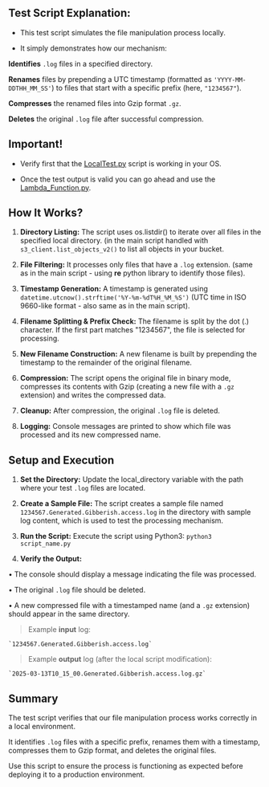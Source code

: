 ## Test Script Explanation:

- This test script simulates the file manipulation process locally.
  
- It simply demonstrates how our mechanism:
  
**Identifies** `.log` files in a specified directory.

**Renames** files by prepending a UTC timestamp (formatted as `'YYYY-MM-DDTHH_MM_SS'`) to files that start with a 	specific prefix (here, `"1234567"`).

**Compresses** the renamed files into Gzip format `.gz`.

**Deletes** the original `.log` file after successful compression.


## Important!

- Verify first that the [LocalTest.py](LocalTest.py) script is working in your OS.

- Once the test output is valid you can go ahead and use the [Lambda_Function.py](../Lambda_Function.py).


## How It Works?

1. **Directory Listing:**
	The script uses os.listdir() to iterate over all files in the specified local directory.
(in the main script handled with `s3_client.list_objects_v2()` to list all objects in your bucket.

2. **File Filtering:**
	It processes only files that have a `.log` extension.
(same as in the main script - using **re** python library to identify those files).

3. **Timestamp Generation:**
	A timestamp is generated using `datetime.utcnow().strftime('%Y-%m-%dT%H_%M_%S')`
	(UTC time in ISO 9660-like format - also same as in the main script).

4. **Filename Splitting & Prefix Check:**
	The filename is split by the dot (.) character.
	If the first part matches "1234567", the file is selected for processing.

5. **New Filename Construction:**
	A new filename is built by prepending the timestamp to the remainder of the original filename.

6. **Compression:**
	The script opens the original file in binary mode, compresses its contents with Gzip (creating a new file with a `.gz` extension) and writes the compressed data.

7. **Cleanup:**
	After compression, the original `.log` file is deleted.

8. **Logging:**
	Console messages are printed to show which file was processed and its new compressed name.


## Setup and Execution

1. **Set the Directory:**
	Update the local_directory variable with the path where your test `.log` files are located.

2. **Create a Sample File:**
	The script creates a sample file named `1234567.Generated.Gibberish.access.log` in the directory with sample log 	content, which is used to test the processing mechanism.

3. **Run the Script:**
	Execute the script using Python3:
	`
	python3 script_name.py
	`
4. **Verify the Output:**

• The console should display a message indicating the file was processed.

• The original `.log` file should be deleted.

• A new compressed file with a timestamped name (and a `.gz` extension) should appear in the same directory.

>Example **input** log:

	`1234567.Generated.Gibberish.access.log`

>Example **output** log (after the local script modification):

	`2025-03-13T10_15_00.Generated.Gibberish.access.log.gz`

## Summary

The test script verifies that our file manipulation process works correctly in a local environment.

It identifies `.log` files with a specific prefix, renames them with a timestamp, compresses them to Gzip format, and deletes the original files.

Use this script to ensure the process is functioning as expected before deploying it to a production environment.
